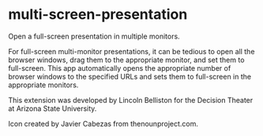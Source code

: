 # multi-screen-presentation
Open a full-screen presentation in multiple monitors.

For full-screen multi-monitor presentations, it can be tedious to open all the browser windows, drag them to the appropriate monitor, and set them to full-screen. This app automatically opens the appropriate number of browser windows to the specified URLs and sets them to full-screen in the appropriate monitors. 

This extension was developed by Lincoln Belliston for the Decision Theater at Arizona State University.

Icon created by Javier Cabezas from thenounproject.com.
